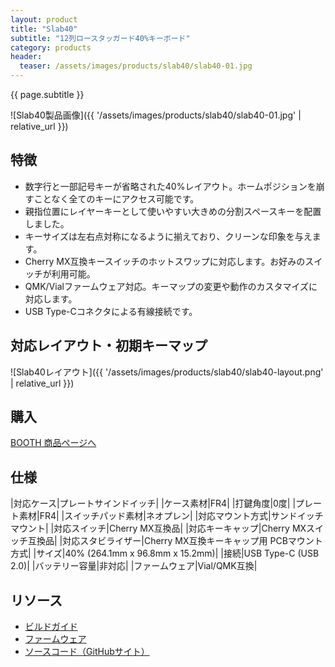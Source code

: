 ```yaml
---
layout: product
title: "Slab40"
subtitle: "12列ロースタッガード40%キーボード"
category: products
header:
  teaser: /assets/images/products/slab40/slab40-01.jpg
---
```

{{ page.subtitle }}

![Slab40製品画像]({{ '/assets/images/products/slab40/slab40-01.jpg' | relative_url }})

## 特徴

- 数字行と一部記号キーが省略された40%レイアウト。ホームポジションを崩すことなく全てのキーにアクセス可能です。
- 親指位置にレイヤーキーとして使いやすい大きめの分割スペースキーを配置しました。
- キーサイズは左右点対称になるように揃えており、クリーンな印象を与えます。
- Cherry MX互換キースイッチのホットスワップに対応します。お好みのスイッチが利用可能。
- QMK/Vialファームウェア対応。キーマップの変更や動作のカスタマイズに対応します。
- USB Type-Cコネクタによる有線接続です。

## 対応レイアウト・初期キーマップ

![Slab40レイアウト]({{ '/assets/images/products/slab40/slab40-layout.png' | relative_url }})

## 購入

<a href="https://ymkn.booth.pm/items/6061648" class="btn btn--primary">BOOTH 商品ページへ</a>

## 仕様

|対応ケース|プレートサインドイッチ|
|ケース素材|FR4|
|打鍵角度|0度|
|プレート素材|FR4|
|スイッチパッド素材|ネオプレン|
|対応マウント方式|サンドイッチマウント|
|対応スイッチ|Cherry MX互換品|
|対応キーキャップ|Cherry MXスイッチ互換品|
|対応スタビライザー|Cherry MX互換キーキャップ用 PCBマウント方式|
|サイズ|40% (264.1mm x 96.8mm x 15.2mm)|
|接続|USB Type-C (USB 2.0)|
|バッテリー容量|非対応|
|ファームウェア|Vial/QMK互換|

## リソース

- [ビルドガイド](https://github.com/ymkn/Slab40/blob/main/doc/buildguide.md)
- [ファームウェア](https://github.com/ymkn/Slab40/releases/download/v1.0/ymkn_slab40_vial.uf2)
- [ソースコード（GitHubサイト）](https://github.com/ymkn/Slab40/)
